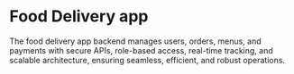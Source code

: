# Food Delivery app
The food delivery app backend manages users, orders, menus, and payments with secure APIs, role-based access, real-time tracking, and scalable architecture, ensuring seamless, efficient, and robust operations.
